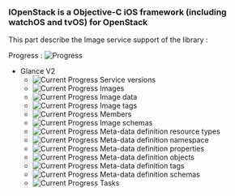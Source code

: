 ### IOpenStack is a Objective-C iOS framework (including watchOS and tvOS) for OpenStack

This part describe the Image service support of the library :

Progress : ![Progress](http://progressed.io/bar/20)

+ Glance V2
    + ![Current Progress](http://progressed.io/bar/0)   Service versions 
    + ![Current Progress](http://progressed.io/bar/90)   Images 
    + ![Current Progress](http://progressed.io/bar/0)   Image data 
    + ![Current Progress](http://progressed.io/bar/0)   Image tags
    + ![Current Progress](http://progressed.io/bar/0)   Members 
    + ![Current Progress](http://progressed.io/bar/0)   Image schemas
    + ![Current Progress](http://progressed.io/bar/0)   Meta-data definition resource types
    + ![Current Progress](http://progressed.io/bar/0)   Meta-data definition namespace
    + ![Current Progress](http://progressed.io/bar/0)   Meta-data definition properties
    + ![Current Progress](http://progressed.io/bar/0)   Meta-data definition objects
    + ![Current Progress](http://progressed.io/bar/0)   Meta-data definition tags
    + ![Current Progress](http://progressed.io/bar/0)   Meta-data definition schemas
    + ![Current Progress](http://progressed.io/bar/0)   Tasks 